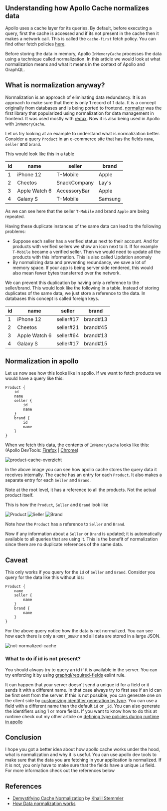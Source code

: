## Understanding how Apollo Cache normalizes data

Apollo uses a cache layer for its queries. By default, before executing a query, first the cache is accessed and if its not present in the cache then it makes a network call. This is called the `cache-first` fetch policy. You can find other fetch policies [here](https://www.apollographql.com/docs/react/data/queries/#setting-a-fetch-policy). 

Before storing the data in memory, Apollo `InMemoryCache` processes the data using a technique called normalization. In this article we would look at what normalization means and what it means in the context of Apollo and GraphQL.

## What is normalization anyway?
Normalization is an approach of eliminating data redundancy. It is an approach to make sure that there is only 1 record of 1 data. It is a concept originally from databases and is being ported to frontend. [normalizr](https://github.com/paularmstrong/normalizr) was the first library that popularized using normalization for data management in frontend. It was used mostly with [redux](https://redux.js.org/). Now it is also being used in Apollo with `InMemoryCache`.

Let us try looking at an example to understand what is normalization better. Consider a query `Product` in an e-commerce site that has the fields `name`, `seller` and `brand`.

This would look like this in a table 

| id | name          | seller       | brand   | 
|----|---------------|--------------|---------|
| 1  | iPhone 12     | T-Mobile     | Apple   |
| 2  | Cheetos       | SnackCompany | Lay's   |
| 3  | Apple Watch 6 | AccessoryBar | Apple   |
| 4  | Galaxy S      | T-Mobile     | Samsung |

As we can see here that the seller `T-Mobile` and brand `Apple` are being repeated.

Having these duplicate instances of the same data can lead to the following problems:

- Suppose each seller has a verified status next to their account. And for products with verified sellers we show an icon next to it. If for example `T-Mobile` became a verified seller. Then we would need to update all the products with this information. This is also called Updation anomaly
- By normalizing data and preventing redundancy, we save a lot of memory space. If your app is being server side rendered, this would also mean fewer bytes transferred over the network.

We can prevent this duplication by having only a reference to the seller/brand. This would look like the following in a table. Instead of storing duplicates of the same data, we just store a reference to the data. In databases this concept is called foreign keys. 

| id | name          | seller       | brand      | 
|----|---------------|--------------|------------|
| 1  | iPhone 12     | seller#17    | brand#13   |
| 2  | Cheetos       | seller#21    | brand#45   |
| 3  | Apple Watch 6 | seller#64    | brand#13   |
| 4  | Galaxy S      | seller#17    | brand#15   |


## Normalization in apollo
Let us now see how this looks like in apollo. If we want to fetch products we would have a query like this:
```
Product {
    id
    name
    seller {
        id
        name
    }
    brand {
        id
        name
    }
}
```

When we fetch this data, the contents of `InMemoryCache` looks like this: (Apollo DevTools: [Firefox](https://addons.mozilla.org/en-US/firefox/addon/apollo-developer-tools/) | [Chrome](https://chrome.google.com/webstore/detail/apollo-client-developer-t/jdkknkkbebbapilgoeccciglkfbmbnfm))

![product-cache-overzicht](https://cdn.hashnode.com/res/hashnode/image/upload/v1606237755773/JKQmRbRQ5.png)

In the above image you can see how apollo cache stores the query data it receives internally. The cache has an entry for each `Product`. It also makes a separate entry for each `Seller` and `Brand`. 

Note at the root level, it has a reference to all the products. Not the actual product itself.

This is how the `Product`, `Seller` and `Brand` look like

![Product](https://cdn.hashnode.com/res/hashnode/image/upload/v1607254978519/RNtr0bmEZ.png) ![Seller](https://cdn.hashnode.com/res/hashnode/image/upload/v1607254984178/Aa3eH5kZd.png) ![Brand](https://cdn.hashnode.com/res/hashnode/image/upload/v1607254988482/X7X4A93KS.png)

Note how the `Product` has a reference to `Seller` and `Brand`.

Now if any information about a `Seller` or `Brand` is updated; it is automatically available to all queries that are using it. This is the benefit of normalization since there are no duplicate references of the same data.

## Caveat
This only works if you query for the `id` of `Seller` and `Brand`. Consider you query for the data like this without ids: 

```
Product {
    name
    seller {
        name
    }
    brand {
        name
    }
}
```

For the above query notice how the data is not normalized. You can see how each there is only a `ROOT_QUERY` and all data are stored in a large JSON.

![not-normalized-cache](https://cdn.hashnode.com/res/hashnode/image/upload/v1607254215716/KBXd8nbWV.png)


### What to do if id is not present?
You should always try to query an id if it is available in the server. You can try enforcing it by using [graphql/required-fields](https://github.com/apollographql/eslint-plugin-graphql#required-fields-validation-rule) eslint rule. 

It can happen that your server doesn't send a unique id for a field or it sends it with a different name. In that case always try to first see if an id can be first sent from the server. If this is not possible, you can generate one on the client side by [customizing identifier generation by type](https://www.apollographql.com/docs/react/caching/cache-configuration/#customizing-identifier-generation-by-type). You can use a field with a different name than the default `id` or `_id`. You can also generate the identifiers using 1 or more fields. If you want to know how to do this at runtime check out my other article on [defining type policies during runtime in apollo](https://debugpai.com/defining-type-policies-during-runtime-in-apollo)

## Conclusion
I hope you got a better idea about how apollo cache works under the hood, what is normalization and why it is useful. You can use apollo dev tools to make sure that the data you are fetching in your application is normalized. If it is not, you only have to make sure that the fields have a unique `id` field. For more information check out the references below

## References
- [Demystifying Cache Normalization](https://www.apollographql.com/blog/demystifying-cache-normalization/) by [Khalil Stemmler](https://khalilstemmler.com/)
- [How Data normalization works](https://www.studytonight.com/dbms/database-normalization.php)